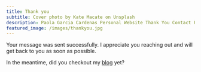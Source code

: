 ```yaml
---
title: Thank you
subtitle: Cover photo by Kate Macate on Unsplash
description: Paola Garcia Cardenas Personal Website Thank You Contact Form
featured_image: /images/thankyou.jpg
---
```


Your message was sent successfully. I appreciate you reaching out and will get back to you as soon as possible. 

In the meantime, did you checkout my [blog](/blog/) yet?